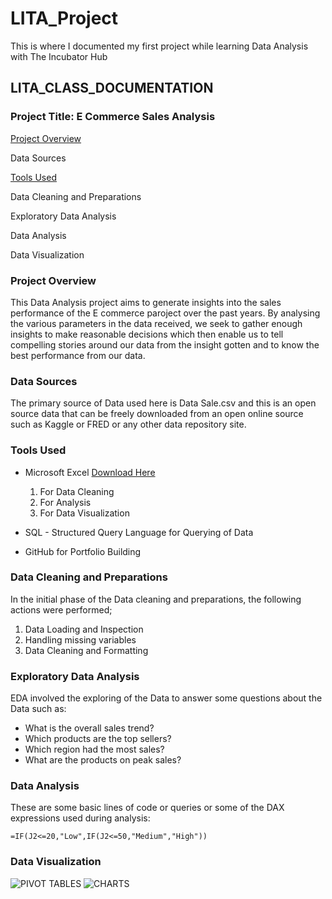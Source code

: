 # LITA_Project
This is where I documented my first project while learning Data Analysis with The Incubator Hub

## LITA_CLASS_DOCUMENTATION

### Project Title: E Commerce Sales Analysis

[Project Overview](#project_overview)

Data Sources

[Tools Used](#tools_used)

Data Cleaning and Preparations

Exploratory Data Analysis

Data Analysis

Data Visualization

### Project Overview
This Data Analysis project aims to generate insights into the sales performance of the E commerce paroject over the past years. By analysing the various parameters in the data received, we seek to gather enough insights to make reasonable decisions which then enable us to tell compelling stories around our data from the insight gotten and to know the best performance from our data.

### Data Sources
The primary source of Data used here is Data Sale.csv and this is an open source data that can be freely downloaded from an open online source such as Kaggle or FRED or any other data repository site.

### Tools Used
- Microsoft Excel [Download Here](https://www.microsoft.com)
  1. For Data Cleaning
  2. For Analysis
  3. For Data Visualization
  
- SQL - Structured Query Language for Querying of Data
- GitHub for Portfolio Building

### Data Cleaning and Preparations
In the initial phase of the Data cleaning and preparations, the following actions were performed;
1. Data Loading and Inspection
2. Handling missing variables
3. Data Cleaning and Formatting

### Exploratory Data Analysis
EDA involved the exploring of the Data to answer some questions about the Data such as:
- What is the overall sales trend?
- Which products are the top sellers?
- Which region had the most sales?
- What are the products on peak sales?

### Data Analysis
These are some basic lines of code or queries or some of the DAX expressions used during analysis:
```EXCEL
=IF(J2<=20,"Low",IF(J2<=50,"Medium","High"))
```

### Data Visualization
![PIVOT TABLES](https://github.com/user-attachments/assets/86f133aa-d3c1-428f-85b6-00e90ebb4fd1)
![CHARTS](https://github.com/user-attachments/assets/68e99bbb-d153-4a44-850e-585b56ed2ed3)

